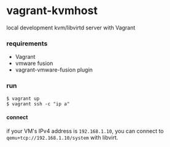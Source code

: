 vagrant-kvmhost
===============

local development kvm/libvirtd server with Vagrant

### requirements

* Vagrant
* vmware fusion
* vagrant-vmware-fusion plugin

### run

``` shell
$ vagrant up
$ vagrant ssh -c "ip a"
```

#### connect

if your VM's IPv4 address is `192.168.1.10`, you can connect to `qemu+tcp://192.168.1.10/system` with libvirt.
